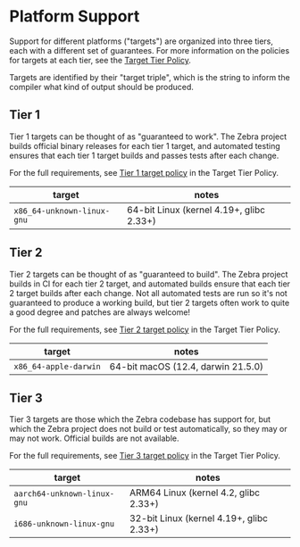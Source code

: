 # Platform Support

Support for different platforms ("targets") are organized into three tiers,
each with a different set of guarantees. For more information on the policies
for targets at each tier, see the [Target Tier Policy](target-tier-policy.md).

Targets are identified by their "target triple", which is the string to inform
the compiler what kind of output should be produced.

## Tier 1

Tier 1 targets can be thought of as "guaranteed to work". The Zebra project
builds official binary releases for each tier 1 target, and automated testing
ensures that each tier 1 target builds and passes tests after each change.

For the full requirements, see [Tier 1 target policy](target-tier-policy.md#tier-1-target-policy) in the Target Tier Policy.

target | notes
-------|-------
`x86_64-unknown-linux-gnu` | 64-bit Linux (kernel 4.19+, glibc 2.33+)

## Tier 2

Tier 2 targets can be thought of as "guaranteed to build". The Zebra project
builds in CI for each tier 2 target, and automated builds ensure that each
tier 2 target builds after each change. Not all automated tests are run so it's
not guaranteed to produce a working build, but tier 2 targets often work to
quite a good degree and patches are always welcome!

For the full requirements, see [Tier 2 target policy](target-tier-policy.md#tier-2-target-policy) in the Target Tier Policy.

target | notes
-------|-------
`x86_64-apple-darwin` | 64-bit macOS (12.4, darwin 21.5.0)

## Tier 3

Tier 3 targets are those which the Zebra codebase has support for, but which the
Zebra project does not build or test automatically, so they may or may not work.
Official builds are not available.

For the full requirements, see [Tier 3 target policy](target-tier-policy.md#tier-3-target-policy) in the Target Tier
Policy.

target | notes
-------|-------
`aarch64-unknown-linux-gnu` | ARM64 Linux (kernel 4.2, glibc 2.33+)
`i686-unknown-linux-gnu` | 32-bit Linux (kernel 4.19+, glibc 2.33+)
